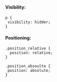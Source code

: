 #### Visibility:

```
p {
 visibility: hidder;
}
```


#### Positioning:

```
.position_relative {
  position: relative;
}

.position_absoulte {
 position: absolute;
}
```
